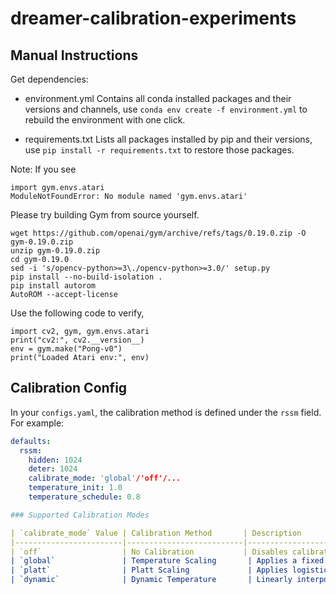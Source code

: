 # dreamer-calibration-experiments
## Manual Instructions

Get dependencies:

- environment.yml
Contains all conda installed packages and their versions and channels, use 
`conda env create -f environment.yml` to rebuild the environment with one click.

- requirements.txt
Lists all packages installed by pip and their versions, use `pip install -r requirements.txt` to restore those packages.

Note: 
If you see
````
import gym.envs.atari
ModuleNotFoundError: No module named 'gym.envs.atari'
````

Please try building Gym from source yourself.

````
wget https://github.com/openai/gym/archive/refs/tags/0.19.0.zip -O gym-0.19.0.zip
unzip gym-0.19.0.zip
cd gym-0.19.0
sed -i 's/opencv-python>=3\./opencv-python>=3.0/' setup.py
pip install --no-build-isolation .
pip install autorom
AutoROM --accept-license
````

Use the following code to verify,
````
import cv2, gym, gym.envs.atari
print("cv2:", cv2.__version__)
env = gym.make("Pong-v0")
print("Loaded Atari env:", env)
````

## Calibration Config

In your `configs.yaml`, the calibration method is defined under the `rssm` field. For example:

```yaml
defaults:
  rssm: 
    hidden: 1024
    deter: 1024
    calibrate_mode: 'global'/'off'/...
    temperature_init: 1.0
    temperature_schedule: 0.8

### Supported Calibration Modes

| `calibrate_mode` Value | Calibration Method       | Description                                                                 |
|------------------------|--------------------------|-----------------------------------------------------------------------------|
| `off`                  | No Calibration           | Disables calibration. Logits are used as-is without any scaling.            |
| `global`               | Temperature Scaling       | Applies a fixed global temperature to rescale logits: `logit / T`.          |
| `platt`                | Platt Scaling             | Applies logistic calibration: first scale logits by temperature, then apply `a * x + b`. |
| `dynamic`              | Dynamic Temperature       | Linearly interpolates temperature over training steps: `T = T₀ + frac * (T₁ - T₀)`. |

